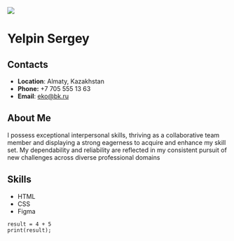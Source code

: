 ![](https://avatars.githubusercontent.com/u/100867403?v=4)
# Yelpin Sergey
## Contacts
- **Location**: Almaty, Kazakhstan
- **Phone:** +7 705 555 13 63
- **Email**: eko@bk.ru

## About Me
I possess exceptional interpersonal skills, thriving as a collaborative team member and displaying a strong eagerness to acquire and enhance my skill set. My dependability and reliability are reflected in my consistent pursuit of new challenges across diverse professional domains
## Skills
- HTML
- CSS
- Figma

```
result = 4 + 5
print(result);
```
